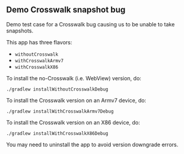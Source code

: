 Demo Crosswalk snapshot bug
-------

Demo test case for a Crosswalk bug causing us to be unable to take snapshots.

This app has three flavors:

* `withoutCrosswalk`
* `withCrosswalkArmv7`
* `withCrosswalkX86`

To install the no-Crosswalk (i.e. WebView) version, do:

    ./gradlew installWithoutCrosswalkDebug

To install the Crosswalk version on an Armv7 device, do:

    ./gradlew installWithCrosswalkArmv7Debug
    
To install the Crosswalk version on an X86 device, do:

    ./gradlew installWithCrosswalkX86Debug

You may need to uninstall the app to avoid version downgrade errors.